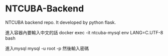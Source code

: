 # NTCUBA-Backend
NTCUBA backend repo. It developed by python flask.

進入容器內要輸入中文的話
docker exec -it ntcuba-mysql env LANG=C.UTF-8 bash

進入mysql
mysql -u root -p
然後輸入密碼
